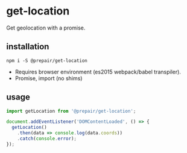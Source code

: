 # get-location

Get geolocation with a promise.

## installation

```shell
npm i -S @prepair/get-location
```

* Requires browser environment (es2015 webpack/babel transpiler).
* Promise, import (no shims)

## usage

```js
import getLocation from '@prepair/get-location';

document.addEventListener('DOMContentLoaded', () => {
  getLocation()
    .then(data => console.log(data.coords))
    .catch(console.error);
});
```
